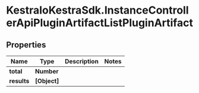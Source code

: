 # KestraIoKestraSdk.InstanceControllerApiPluginArtifactListPluginArtifact

## Properties

Name | Type | Description | Notes
------------ | ------------- | ------------- | -------------
**total** | **Number** |  | 
**results** | **[Object]** |  | 


